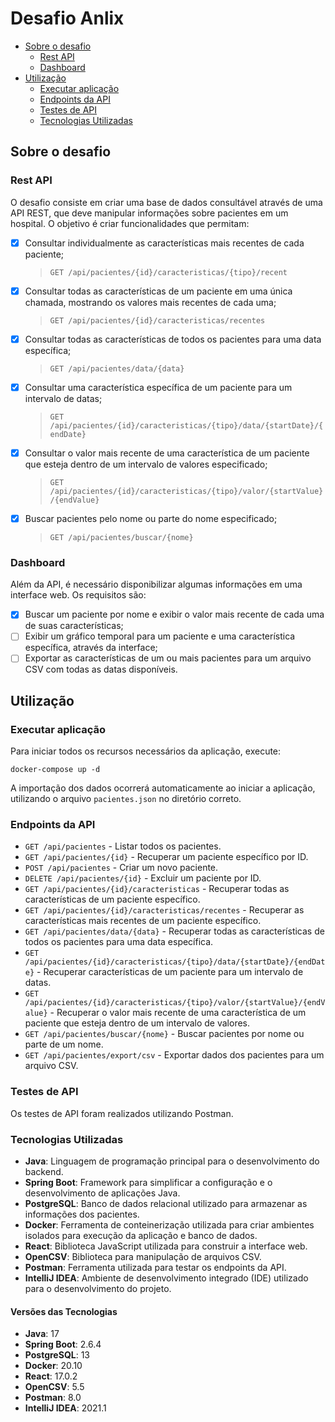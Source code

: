 # Desafio Anlix

  - [Sobre o desafio](#sobre-o-desafio)
    - [Rest API](#rest-api)
    - [Dashboard](#dashboard)
  - [Utilização](#utilização)
    - [Executar aplicação](#executar-aplicação)
    - [Endpoints da API](#endpoints-da-api)
    - [Testes de API](#testes-de-api)
    - [Tecnologias Utilizadas](#tecnologias-utilizadas)

## Sobre o desafio

### Rest API

O desafio consiste em criar uma base de dados consultável através de uma API REST, que deve manipular informações sobre pacientes em um hospital. O objetivo é criar funcionalidades que permitam:

* [X] Consultar individualmente as características mais recentes de cada paciente;

  > `GET /api/pacientes/{id}/caracteristicas/{tipo}/recent`

* [X] Consultar todas as características de um paciente em uma única chamada, mostrando os valores mais recentes de cada uma;

  > `GET /api/pacientes/{id}/caracteristicas/recentes`

* [X] Consultar todas as características de todos os pacientes para uma data específica;

  > `GET /api/pacientes/data/{data}`

* [X] Consultar uma característica específica de um paciente para um intervalo de datas;

  > `GET /api/pacientes/{id}/caracteristicas/{tipo}/data/{startDate}/{endDate}`

* [X] Consultar o valor mais recente de uma característica de um paciente que esteja dentro de um intervalo de valores especificado;

  > `GET /api/pacientes/{id}/caracteristicas/{tipo}/valor/{startValue}/{endValue}`

* [X] Buscar pacientes pelo nome ou parte do nome especificado;

  > `GET /api/pacientes/buscar/{nome}`

### Dashboard

Além da API, é necessário disponibilizar algumas informações em uma interface web. Os requisitos são:

* [X] Buscar um paciente por nome e exibir o valor mais recente de cada uma de suas características;
* [ ] Exibir um gráfico temporal para um paciente e uma característica específica, através da interface;
* [ ] Exportar as características de um ou mais pacientes para um arquivo CSV com todas as datas disponíveis.

## Utilização

### Executar aplicação

Para iniciar todos os recursos necessários da aplicação, execute:

```shell
docker-compose up -d
```

A importação dos dados ocorrerá automaticamente ao iniciar a aplicação, utilizando o arquivo `pacientes.json` no diretório correto.

### Endpoints da API

- `GET /api/pacientes` - Listar todos os pacientes.
- `GET /api/pacientes/{id}` - Recuperar um paciente específico por ID.
- `POST /api/pacientes` - Criar um novo paciente.
- `DELETE /api/pacientes/{id}` - Excluir um paciente por ID.
- `GET /api/pacientes/{id}/caracteristicas` - Recuperar todas as características de um paciente específico.
- `GET /api/pacientes/{id}/caracteristicas/recentes` - Recuperar as características mais recentes de um paciente específico.
- `GET /api/pacientes/data/{data}` - Recuperar todas as características de todos os pacientes para uma data específica.
- `GET /api/pacientes/{id}/caracteristicas/{tipo}/data/{startDate}/{endDate}` - Recuperar características de um paciente para um intervalo de datas.
- `GET /api/pacientes/{id}/caracteristicas/{tipo}/valor/{startValue}/{endValue}` - Recuperar o valor mais recente de uma característica de um paciente que esteja dentro de um intervalo de valores.
- `GET /api/pacientes/buscar/{nome}` - Buscar pacientes por nome ou parte de um nome.
- `GET /api/pacientes/export/csv` - Exportar dados dos pacientes para um arquivo CSV.

### Testes de API

Os testes de API foram realizados utilizando Postman.

### Tecnologias Utilizadas

- **Java**: Linguagem de programação principal para o desenvolvimento do backend.
- **Spring Boot**: Framework para simplificar a configuração e o desenvolvimento de aplicações Java.
- **PostgreSQL**: Banco de dados relacional utilizado para armazenar as informações dos pacientes.
- **Docker**: Ferramenta de conteinerização utilizada para criar ambientes isolados para execução da aplicação e banco de dados.
- **React**: Biblioteca JavaScript utilizada para construir a interface web.
- **OpenCSV**: Biblioteca para manipulação de arquivos CSV.
- **Postman**: Ferramenta utilizada para testar os endpoints da API.
- **IntelliJ IDEA**: Ambiente de desenvolvimento integrado (IDE) utilizado para o desenvolvimento do projeto.

#### Versões das Tecnologias

- **Java**: 17
- **Spring Boot**: 2.6.4
- **PostgreSQL**: 13
- **Docker**: 20.10
- **React**: 17.0.2
- **OpenCSV**: 5.5
- **Postman**: 8.0
- **IntelliJ IDEA**: 2021.1
